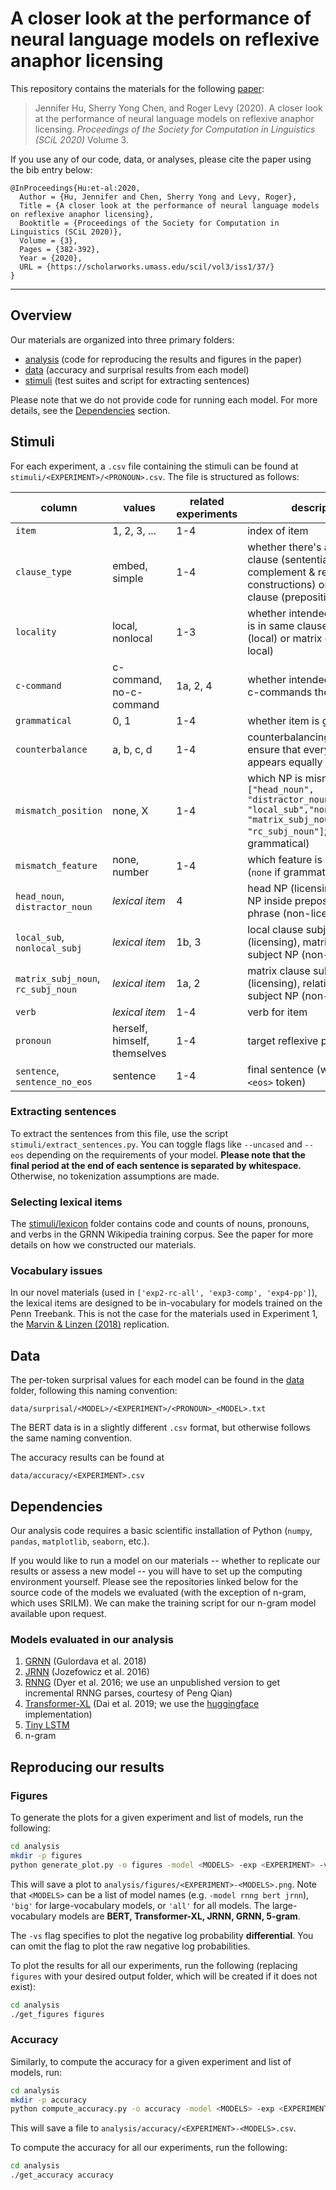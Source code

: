 # A closer look at the performance of neural language models on reflexive anaphor licensing

This repository contains the materials for the following [paper](https://scholarworks.umass.edu/scil/vol3/iss1/37/):

> Jennifer Hu, Sherry Yong Chen, and Roger Levy (2020). 
A closer look at the performance of neural language models on reflexive anaphor licensing. 
*Proceedings of the Society for Computation in Linguistics (SCiL 2020)* Volume 3.

If you use any of our code, data, or analyses, please cite the paper using the bib entry below:
```
@InProceedings{Hu:et-al:2020,
  Author = {Hu, Jennifer and Chen, Sherry Yong and Levy, Roger},
  Title = {A closer look at the performance of neural language models on reflexive anaphor licensing},
  Booktitle = {Proceedings of the Society for Computation in Linguistics (SCiL 2020)},
  Volume = {3},
  Pages = {382-392},
  Year = {2020},
  URL = {https://scholarworks.umass.edu/scil/vol3/iss1/37/}
}
```

---

## Overview

Our materials are organized into three primary folders:
* [analysis](analysis) (code for reproducing the results and figures in the paper)
* [data](data) (accuracy and surprisal results from each model)
* [stimuli](stimuli) (test suites and script for extracting sentences)

Please note that we do not provide code for running each model. For more details, see the [Dependencies](#dependencies) section.

## Stimuli

For each experiment, a `.csv` file containing the stimuli can be found at 
`stimuli/<EXPERIMENT>/<PRONOUN>.csv`. The file is structured as follows:

| column | values | related experiments | description |
| ------ | ------ | ------------------ | ----------- |
| `item` | 1, 2, 3, ... | 1-4 | index of item |
| `clause_type`  | embed, simple | 1-4 | whether there's an embedded clause (sentential complement & relative clause constructions) or single clause (prepositional phrases)  |
| `locality` | local, nonlocal | 1-3 | whether intended antecedent is in same clause as reflexive (local) or matrix clause (non-local) |
| `c-command` | c-command, no-c-command | 1a, 2, 4 | whether intended antecedent c-commands the reflexive |
| `grammatical` | 0, 1 | 1-4 | whether item is grammatical |
| `counterbalance` | a, b, c, d | 1-4 | counterbalancing index to ensure that every lexical item appears equally often |
| `mismatch_position` | none, X | 1-4 | which NP is mismatched (X in `["head_noun", "distractor_noun", "local_sub","nonlocal_subj", "matrix_subj_noun", "rc_subj_noun"]`; `none` if grammatical) |
| `mismatch_feature` | none, number | 1-4 | which feature is mismatched (`none` if grammatical) |
| `head_noun`, `distractor_noun` | *lexical item* | 4 | head NP (licensing), distractor NP inside prepositional phrase (non-licensing)  |
| `local_sub`, `nonlocal_subj` | *lexical item* | 1b, 3 | local clause subject NP (licensing), matrix clause subject NP (non-licensing) |
| `matrix_subj_noun`, `rc_subj_noun` | *lexical item* | 1a, 2 | matrix clause subject NP (licensing), relative clause subject NP (non-licensing)   |
| `verb` | *lexical item* | 1-4 | verb for item   |
| `pronoun` | herself, himself, themselves | 1-4 | target reflexive pronoun |
| `sentence`, `sentence_no_eos` | sentence | 1-4 | final sentence (with or without `<eos>` token) |


### Extracting sentences
To extract the sentences from this file, use the script
`stimuli/extract_sentences.py`. You can toggle flags like `--uncased` and `--eos`
depending on the requirements of your model. **Please note that the final period
at the end of each sentence is separated by whitespace.** Otherwise, no 
tokenization assumptions are made.

### Selecting lexical items
The [stimuli/lexicon](stimuli/lexicon) folder contains code and
counts of nouns, pronouns, and verbs in the GRNN Wikipedia
training corpus. See the paper for more details on how we
constructed our materials.

### Vocabulary issues
In our novel materials (used in `['exp2-rc-all', 'exp3-comp', 'exp4-pp']`), the
lexical items are designed to be in-vocabulary for models trained on the
Penn Treebank. This is not the case for the materials used in Experiment 1, the 
[Marvin & Linzen (2018)](https://arxiv.org/abs/1808.09031) replication.

## Data
The per-token surprisal values for each model can be found in the [data](data)
folder, following this naming convention:
```
data/surprisal/<MODEL>/<EXPERIMENT>/<PRONOUN>_<MODEL>.txt
```
The BERT data is in a slightly different `.csv` format, but otherwise
follows the same naming convention.

The accuracy results can be found at
```
data/accuracy/<EXPERIMENT>.csv
```

## Dependencies
Our analysis code requires a basic scientific installation of Python
(`numpy`, `pandas`, `matplotlib`, `seaborn`, etc.). 

If you would like to run a model on our materials -- 
whether to replicate our results or assess a new model -- 
you will have to set up the computing environment yourself. 
Please see the repositories linked below for the source code
of the models we evaluated (with the exception of n-gram, which uses SRILM).
We can make the training script for our n-gram model available upon request.

### Models evaluated in our analysis
1. [GRNN](https://github.com/facebookresearch/colorlessgreenRNNs) (Gulordava et al. 2018)
2. [JRNN](https://github.com/tensorflow/models/tree/master/research/lm_1b) (Jozefowicz et al. 2016)
3. [RNNG](https://github.com/clab/rnng) (Dyer et al. 2016; we use an unpublished version to get incremental RNNG parses, courtesy of Peng Qian)
4. [Transformer-XL](https://github.com/kimiyoung/transformer-xl) (Dai et al. 2019; we use the [huggingface](https://github.com/huggingface/transformers) implementation)
5. [Tiny LSTM](https://github.com/pytorch/examples/tree/master/word_language_model)
6. n-gram

## Reproducing our results

### Figures
To generate the plots for a given experiment and list of models, run the following:

```bash
cd analysis
mkdir -p figures
python generate_plot.py -o figures -model <MODELS> -exp <EXPERIMENT> -vs
```
This will save a plot to `analysis/figures/<EXPERIMENT>-<MODELS>.png`.
Note that `<MODELS>` can be a list of model names (e.g. `-model rnng bert jrnn`),
`'big'` for large-vocabulary models, or `'all'` for all models. The
large-vocabulary models are **BERT, Transformer-XL, JRNN, GRNN, 5-gram**.

The `-vs` flag specifies to plot the negative log probability **differential**.
You can omit the flag to plot the raw negative log probabilities.

To plot the results for all our experiments, run the following
(replacing `figures` with your desired output folder, which will be created
if it does not exist):

```bash
cd analysis
./get_figures figures
```

### Accuracy

Similarly, to compute the accuracy for a given experiment and list of models,
run:
```bash
cd analysis
mkdir -p accuracy
python compute_accuracy.py -o accuracy -model <MODELS> -exp <EXPERIMENT>
```
This will save a file to `analysis/accuracy/<EXPERIMENT>-<MODELS>.csv`.

To compute the accuracy for all our experiments, run the following:
```bash
cd analysis
./get_accuracy accuracy
```
